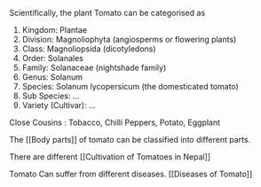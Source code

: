 Scientifically, the plant Tomato can be categorised as

1.  Kingdom: Plantae
2.  Division: Magnoliophyta (angiosperms or flowering plants)
3.  Class: Magnoliopsida (dicotyledons)
4.  Order: Solanales
5.  Family: Solanaceae (nightshade family)
6.  Genus: Solanum
7.  Species: Solanum lycopersicum (the domesticated tomato)
8. Sub Species: ...
9. Variety (Cultivar): ...

Close Cousins : Tobacco, Chilli Peppers, Potato, Eggplant

The [[Body parts]] of tomato can be classified into different parts.


There are different [[Cultivation of Tomatoes in Nepal]]

Tomato Can suffer from different diseases. 
[[Diseases of Tomato]]